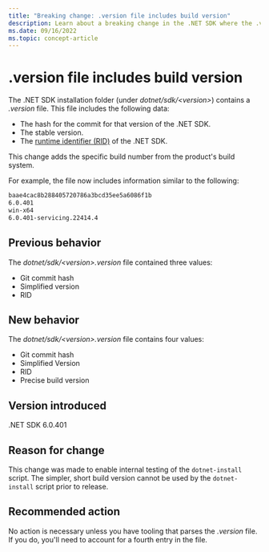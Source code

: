 ```yaml
---
title: "Breaking change: .version file includes build version"
description: Learn about a breaking change in the .NET SDK where the .version file now includes the specific build version.
ms.date: 09/16/2022
ms.topic: concept-article
---
```

# .version file includes build version

The .NET SDK installation folder (under *dotnet/sdk/\<version>*) contains a *.version* file. This file includes the following data:

- The hash for the commit for that version of the .NET SDK.
- The stable version.
- The [runtime identifier (RID)](../../../rid-catalog.md) of the .NET SDK.

This change adds the specific build number from the product's build system.

For example, the file now includes information similar to the following:

```txt
baae4cac8b288405720786a3bcd35ee5a6086f1b
6.0.401
win-x64
6.0.401-servicing.22414.4
```

## Previous behavior

The *dotnet/sdk/\<version>.version* file contained three values:

- Git commit hash
- Simplified version
- RID

## New behavior

The *dotnet/sdk/\<version>.version* file contains four values:

- Git commit hash
- Simplified Version
- RID
- Precise build version

## Version introduced

.NET SDK 6.0.401

## Reason for change

This change was made to enable internal testing of the `dotnet-install` script. The simpler, short build version cannot be used by the `dotnet-install` script prior to release.

## Recommended action

No action is necessary unless you have tooling that parses the *.version* file. If you do, you'll need to account for a fourth entry in the file.

